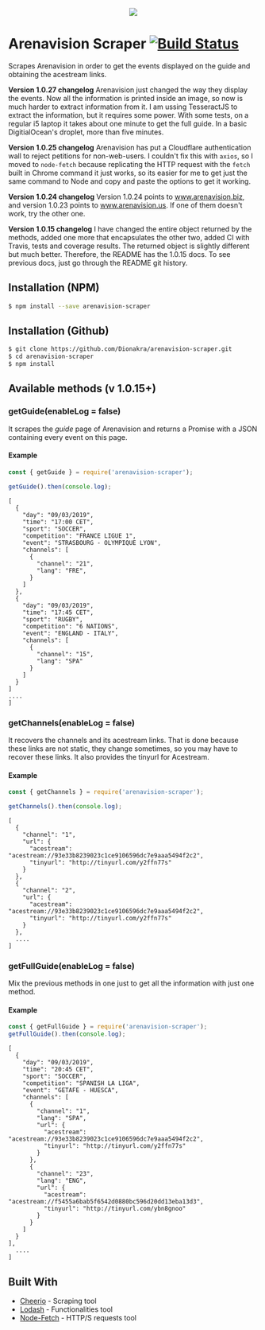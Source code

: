 <p align="center"><a href="https://nodei.co/npm/arenavision-scraper/"><img src="https://nodei.co/npm/arenavision-scraper.png"></a></p>

# Arenavision Scraper [![Build Status](https://travis-ci.org/Dionakra/arenavision-scraper.svg?branch=master)](https://travis-ci.org/Dionakra/arenavision-scraper)
Scrapes Arenavision in order to get the events displayed on the guide and obtaining the acestream links.

__Version 1.0.27 changelog__
Arenavision just changed the way they display the events. Now all the information is printed inside an image, so now is much harder to extract information from it. I am ussing TesseractJS to extract the information, but it requires some power. With some tests, on a regular i5 laptop it takes about one minute to get the full guide. In a basic DigitialOcean's droplet, more than five minutes.

__Version 1.0.25 changelog__
Arenavision has put a Cloudflare authentication wall to reject petitions for non-web-users. I couldn't fix this with `axios`, so I moved to `node-fetch` because replicating the HTTP request with the `fetch` built in Chrome command it just works, so its easier for me to get just the same command to Node and copy and paste the options to get it working.

__Version 1.0.24 changelog__
Version 1.0.24 points to www.arenavision.biz, and version 1.0.23 points to www.arenavision.us. If one of them doesn't work, try the other one.

__Version 1.0.15 changelog__ I have changed the entire object returned by the methods, added one more that encapsulates the other two, added CI with Travis, tests and coverage results. The returned object is slightly different but much better. Therefore, the README has the 1.0.15 docs. To see previous docs, just go through the README git history.

## Installation (NPM)
``` bash
$ npm install --save arenavision-scraper
```

## Installation (Github)
``` bash
$ git clone https://github.com/Dionakra/arenavision-scraper.git
$ cd arenavision-scraper
$ npm install
```

## Available methods (v 1.0.15+)
### getGuide(enableLog = false)
It scrapes the *guide* page of Arenavision and returns a Promise with a JSON containing every event on this page.

#### Example
``` js
const { getGuide } = require('arenavision-scraper');

getGuide().then(console.log);
```
```
[
  {
    "day": "09/03/2019",
    "time": "17:00 CET",
    "sport": "SOCCER",
    "competition": "FRANCE LIGUE 1",
    "event": "STRASBOURG - OLYMPIQUE LYON",
    "channels": [
      {
        "channel": "21",
        "lang": "FRE",
      }
    ]
  },
  {
    "day": "09/03/2019",
    "time": "17:45 CET",
    "sport": "RUGBY",
    "competition": "6 NATIONS",
    "event": "ENGLAND - ITALY",
    "channels": [
      {
        "channel": "15",
        "lang": "SPA"
      }
    ]
  }
]
....
]
```


### getChannels(enableLog = false)
It recovers the channels and its acestream links. That is done because these links are not static, they change sometimes, so you may have to recover these links. It also provides the tinyurl for Acestream.

#### Example
``` js
const { getChannels } = require('arenavision-scraper');

getChannels().then(console.log);
```
```
[
  {
    "channel": "1",
    "url": {
      "acestream": "acestream://93e33b8239023c1ce9106596dc7e9aaa5494f2c2",
      "tinyurl": "http://tinyurl.com/y2ffn77s"
    }
  },
  {
    "channel": "2",
    "url": {
      "acestream": "acestream://93e33b8239023c1ce9106596dc7e9aaa5494f2c2",
      "tinyurl": "http://tinyurl.com/y2ffn77s"
    }
  },
  ....
]
```

### getFullGuide(enableLog = false)
Mix the previous methods in one just to get all the information with just one method.

#### Example
```js
const { getFullGuide } = require('arenavision-scraper');
getFullGuide().then(console.log);
```
```
[
  {
    "day": "09/03/2019",
    "time": "20:45 CET",
    "sport": "SOCCER",
    "competition": "SPANISH LA LIGA",
    "event": "GETAFE - HUESCA",
    "channels": [
      {
        "channel": "1",
        "lang": "SPA",
        "url": {
          "acestream": "acestream://93e33b8239023c1ce9106596dc7e9aaa5494f2c2",
          "tinyurl": "http://tinyurl.com/y2ffn77s"
        }
      },
      {
        "channel": "23",
        "lang": "ENG",
        "url": {
          "acestream": "acestream://f5455a6bab5f6542d0880bc596d20dd13eba13d3",
          "tinyurl": "http://tinyurl.com/ybn8gnoo"
        }
      }
    ]
  }
],
  ....
]
```

## Built With

* [Cheerio](https://github.com/cheeriojs/cheerio) - Scraping tool
* [Lodash](https://github.com/lodash/lodash) - Functionalities tool
* [Node-Fetch](https://github.com/bitinn/node-fetch) - HTTP/S requests tool
